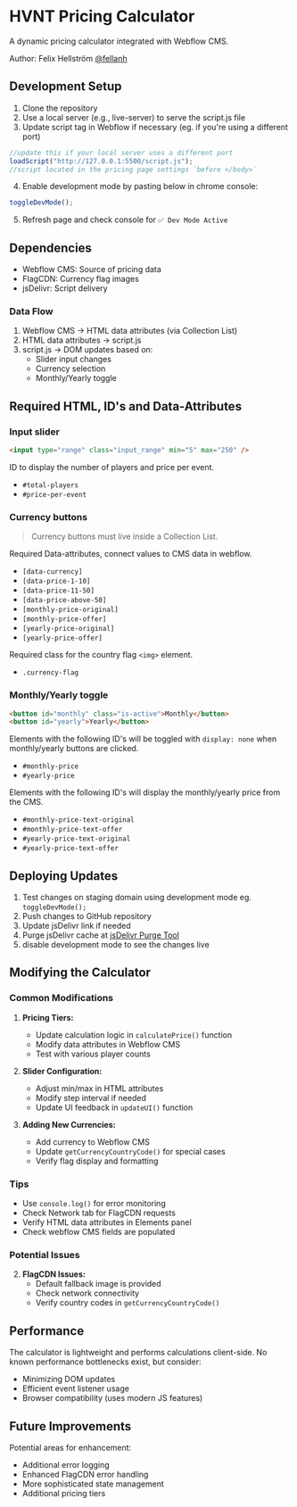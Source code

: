 # HVNT Pricing Calculator

A dynamic pricing calculator integrated with Webflow CMS.

Author: Felix Hellström [@fellanh](https://github.com/fellanh)

## Development Setup

1. Clone the repository
2. Use a local server (e.g., live-server) to serve the script.js file
3. Update script tag in Webflow if necessary (eg. if you're using a different port)

```javascript
//update this if your local server uses a different port
loadScript("http://127.0.0.1:5500/script.js");
//script located in the pricing page settings `before </body>`
```

4. Enable development mode by pasting below in chrome console:

```javascript
toggleDevMode();
```

5. Refresh page and check console for `✅ Dev Mode Active`

## Dependencies

- Webflow CMS: Source of pricing data
- FlagCDN: Currency flag images
- jsDelivr: Script delivery

### Data Flow

1. Webflow CMS → HTML data attributes (via Collection List)
2. HTML data attributes → script.js
3. script.js → DOM updates based on:
   - Slider input changes
   - Currency selection
   - Monthly/Yearly toggle

## Required HTML, ID's and Data-Attributes

### Input slider

```html
<input type="range" class="input_range" min="5" max="250" />
```

ID to display the number of players and price per event.

- `#total-players`
- `#price-per-event`

### Currency buttons

> Currency buttons must live inside a Collection List.

Required Data-attributes, connect values to CMS data in webflow.

- `[data-currency]`
- `[data-price-1-10]`
- `[data-price-11-50]`
- `[data-price-above-50]`
- `[monthly-price-original]`
- `[monthly-price-offer]`
- `[yearly-price-original]`
- `[yearly-price-offer]`

Required class for the country flag `<img>` element.

- `.currency-flag`

### Monthly/Yearly toggle

```html
<button id="monthly" class="is-active">Monthly</button>
<button id="yearly">Yearly</button>
```

Elements with the following ID's will be toggled with `display: none` when monthly/yearly buttons are clicked.

- `#monthly-price`
- `#yearly-price`

Elements with the following ID's will display the monthly/yearly price from the CMS.

- `#monthly-price-text-original`
- `#monthly-price-text-offer`
- `#yearly-price-text-original`
- `#yearly-price-text-offer`

## Deploying Updates

1. Test changes on staging domain using development mode eg. `toggleDevMode();`
2. Push changes to GitHub repository
3. Update jsDelivr link if needed
4. Purge jsDelivr cache at [jsDelivr Purge Tool](https://www.jsdelivr.com/tools/purge)
5. disable development mode to see the changes live

## Modifying the Calculator

### Common Modifications

1. **Pricing Tiers:**

   - Update calculation logic in `calculatePrice()` function
   - Modify data attributes in Webflow CMS
   - Test with various player counts

2. **Slider Configuration:**

   - Adjust min/max in HTML attributes
   - Modify step interval if needed
   - Update UI feedback in `updateUI()` function

3. **Adding New Currencies:**
   - Add currency to Webflow CMS
   - Update `getCurrencyCountryCode()` for special cases
   - Verify flag display and formatting

### Tips

- Use `console.log()` for error monitoring
- Check Network tab for FlagCDN requests
- Verify HTML data attributes in Elements panel
- Check webflow CMS fields are populated

### Potential Issues

2. **FlagCDN Issues:**
   - Default fallback image is provided
   - Check network connectivity
   - Verify country codes in `getCurrencyCountryCode()`

## Performance

The calculator is lightweight and performs calculations client-side. No known performance bottlenecks exist, but consider:

- Minimizing DOM updates
- Efficient event listener usage
- Browser compatibility (uses modern JS features)

## Future Improvements

Potential areas for enhancement:

- Additional error logging
- Enhanced FlagCDN error handling
- More sophisticated state management
- Additional pricing tiers
